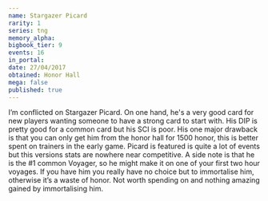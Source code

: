 ```yaml
---
name: Stargazer Picard
rarity: 1
series: tng
memory_alpha:
bigbook_tier: 9
events: 16
in_portal:
date: 27/04/2017
obtained: Honor Hall
mega: false
published: true
---
```


I’m conflicted on Stargazer Picard. On one hand, he's a very good card for new players wanting someone to have a strong card to start with. His DIP is pretty good for a common card but his SCI is poor. His one major drawback is that you can only get him from the honor hall for 1500 honor, this is better spent on trainers in the early game. Picard is featured is quite a lot of events but this versions stats are nowhere near competitive. A side note is that he is the #1 common Voyager, so he might make it on one of your first two hour voyages. If you have him you really have no choice but to immortalise him, otherwise it’s a waste of honor. Not worth spending on and nothing amazing gained by immortalising him.
